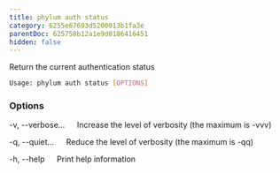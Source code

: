 ```yaml
---
title: phylum auth status
category: 6255e67693d5200013b1fa3e
parentDoc: 625758b12a1e9d0186416451
hidden: false
---
```


Return the current authentication status

```sh
Usage: phylum auth status [OPTIONS]
```

### Options

-v, --verbose...
&emsp; Increase the level of verbosity (the maximum is -vvv)

-q, --quiet...
&emsp; Reduce the level of verbosity (the maximum is -qq)

-h, --help
&emsp; Print help information
